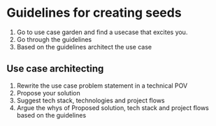 # Guidelines for creating seeds

1. Go to use case garden and find a usecase that excites you.
2. Go through the guidelines
3. Based on the guidelines architect the use case


## Use case architecting 

1. Rewrite the use case problem statement in a technical POV
2. Propose your solution
3. Suggest tech stack, technologies and project flows
4. Argue the whys of Proposed solution, tech stack and project flows based on the guidelines
